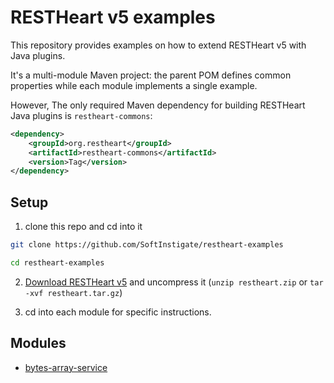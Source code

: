 # RESTHeart v5 examples

This repository provides examples on how to extend RESTHeart v5 with Java plugins.

It's a multi-module Maven project: the parent POM defines common properties while each module implements a single example.

However, The only required Maven dependency for building RESTHeart Java plugins is `restheart-commons`:

```xml
<dependency>
    <groupId>org.restheart</groupId>
    <artifactId>restheart-commons</artifactId>
    <version>Tag</version>
</dependency>
```

## Setup

1) clone this repo and cd into it

```bash
git clone https://github.com/SoftInstigate/restheart-examples

cd restheart-examples
```

2) [Download RESTHeart v5](https://github.com/SoftInstigate/restheart/releases/tag/5.0.0-RC3) and uncompress it (`unzip restheart.zip` or `tar -xvf restheart.tar.gz`)

3) cd into each module for specific instructions.

## Modules

 - [bytes-array-service](bytes-array-service/README.md)